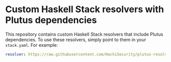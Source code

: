 # Custom Haskell Stack resolvers with Plutus dependencies

This repository contains custom Haskell Stack resolvers that include Plutus dependencies. To use these resolvers, simply point to them in your `stack.yaml`. For example:

```yaml
resolver: https://raw.githubusercontent.com/HachiSecurity/plutus-resolver/main/lts-17.14.yaml
```

